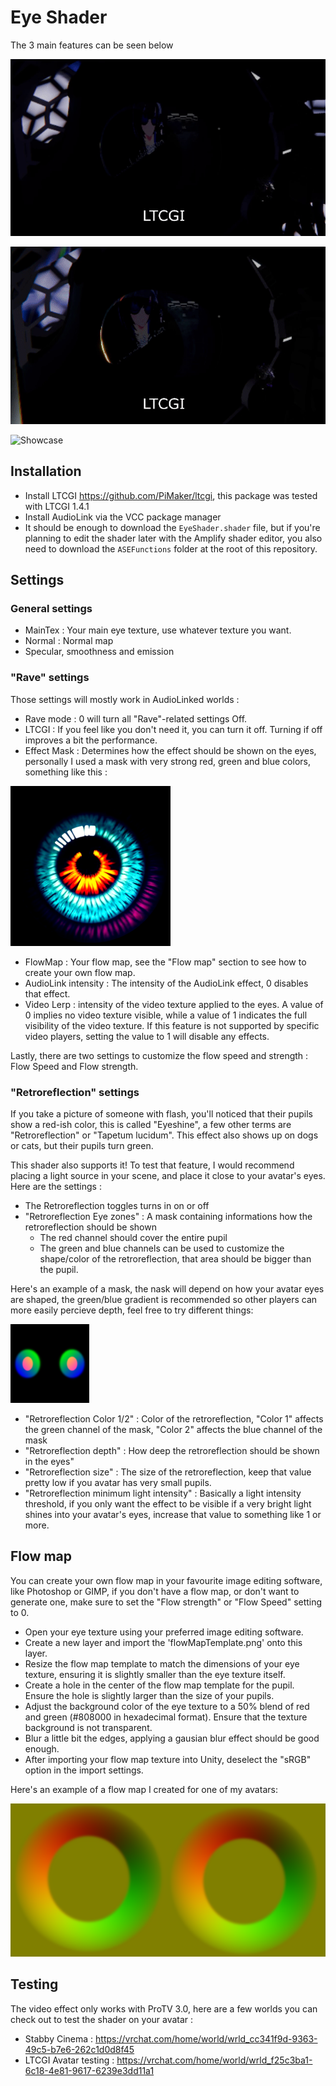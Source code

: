 # Eye Shader

The 3 main features can be seen below

![Showcase](https://github.com/MyroG/MyroP-shader-dump/blob/master/EyeShader/Doc/ltcgi.gif)

![Showcase](https://github.com/MyroG/MyroP-shader-dump/blob/master/EyeShader/Doc/al.gif)

![Showcase](https://github.com/MyroG/MyroP-shader-dump/blob/master/EyeShader/Doc/video.gif)

## Installation

- Install LTCGI https://github.com/PiMaker/ltcgi, this package was tested with LTCGI 1.4.1
- Install AudioLink via the VCC package manager
- It should be enough to download the `EyeShader.shader` file, but if you're planning to edit the shader later with the Amplify shader editor, you also need to download the `ASEFunctions` folder at the root of this repository.

## Settings

### General settings
- MainTex : Your main eye texture, use whatever texture you want.
- Normal : Normal map
- Specular, smoothness and emission

### "Rave" settings
Those settings will mostly work in AudioLinked worlds :
- Rave mode : 0 will turn all "Rave"-related settings Off.
- LTCGI : If you feel like you don't need it, you can turn it off. Turning if off improves a bit the performance.
- Effect Mask : Determines how the effect should be shown on the eyes, personally I used a mask with very strong red, green and blue colors, something like this :

![Showcase](https://github.com/MyroG/MyroP-shader-dump/blob/master/EyeShader/Doc/maskExample.png)

- FlowMap : Your flow map, see the "Flow map" section to see how to create your own flow map.
- AudioLink intensity : The intensity of the AudioLink effect, 0 disables that effect.
- Video Lerp : intensity of the video texture applied to the eyes. A value of 0 implies no video texture visible, while a value of 1 indicates the full visibility of the video texture. If this feature is not supported by specific video players, setting the value to 1 will disable any effects.

Lastly, there are two settings to customize the flow speed and strength : Flow Speed and Flow strength.

### "Retroreflection" settings
If you take a picture of someone with flash, you'll noticed that their pupils show a red-ish color, this is called "Eyeshine", a few other terms are "Retroreflection" or "Tapetum lucidum". This effect also shows up on dogs or cats, but their pupils turn green.

This shader also supports it! To test that feature, I would recommend placing a light source in your scene, and place it close to your avatar's eyes.
Here are the settings :
- The Retroreflection toggles turns in on or off
- "Retroreflection Eye zones" : A mask containing informations how the retroreflection should be shown
    - The red channel should cover the entire pupil
    - The green and blue channels can be used to customize the shape/color of the retroreflection, that area should be bigger than the pupil.
    
Here's an example of a mask, the nask will depend on how your avatar eyes are shaped, the green/blue gradient is recommended so other players can more easily percieve depth, feel free to try different things:

<img src="https://github.com/MyroG/MyroP-shader-dump/blob/master/EyeShader/Doc/MaskExample2.png" width=25% >

- "Retroreflection Color 1/2" : Color of the retroreflection, "Color 1" affects the green channel of the mask, "Color 2" affects the blue channel of the mask
- "Retroreflection depth" : How deep the retroreflection should be shown in the eyes"
- "Retroreflection size" : The size of the retroreflection, keep that value pretty low if you avatar has very small pupils.
- "Retroreflection minimum light intensity" : Basically a light intensity threshold, if you only want the effect to be visible if a very bright light shines into your avatar's eyes, increase that value to something like 1 or more.


## Flow map

You can create your own flow map in your favourite image editing software, like Photoshop or GIMP, if you don't have a flow map, or don't want to generate one, make sure to set the "Flow strength" or "Flow Speed" setting to 0.

- Open your eye texture using your preferred image editing software.
- Create a new layer and import the 'flowMapTemplate.png' onto this layer.
- Resize the flow map template to match the dimensions of your eye texture, ensuring it is slightly smaller than the eye texture itself.
- Create a hole in the center of the flow map template for the pupil. Ensure the hole is slightly larger than the size of your pupils.
- Adjust the background color of the eye texture to a 50% blend of red and green (#808000 in hexadecimal format). Ensure that the texture background is not transparent.
- Blur a little bit the edges, applying a gausian blur effect should be good enough.
- After importing your flow map texture into Unity, deselect the "sRGB" option in the import settings.

Here's an example of a flow map I created for one of my avatars:

![Showcase](https://github.com/MyroG/MyroP-shader-dump/blob/master/EyeShader/Doc/flowExample.png)

## Testing

The video effect only works with ProTV 3.0, here are a few worlds you can check out to test the shader on your avatar :
- Stabby Cinema : https://vrchat.com/home/world/wrld_cc341f9d-9363-49c5-b7e6-262c1d0d8f45
- LTCGI Avatar testing : https://vrchat.com/home/world/wrld_f25c3ba1-6c18-4e81-9617-6239e3dd11a1

